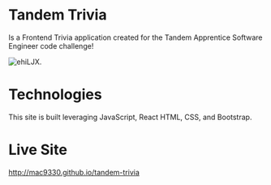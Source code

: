# Tandem Trivia
Is a Frontend Trivia application created for the Tandem Apprentice Software Engineer code challenge!

![ehiLJX](https://i.imgur.com/fnIiTAa.png). 
# Technologies
This site is built leveraging JavaScript, React HTML, CSS, and Bootstrap.

# Live Site
<http://mac9330.github.io/tandem-trivia>






